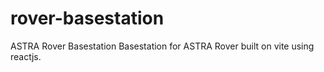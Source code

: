 # rover-basestation
ASTRA Rover Basestation
Basestation for ASTRA Rover built on vite using reactjs.
